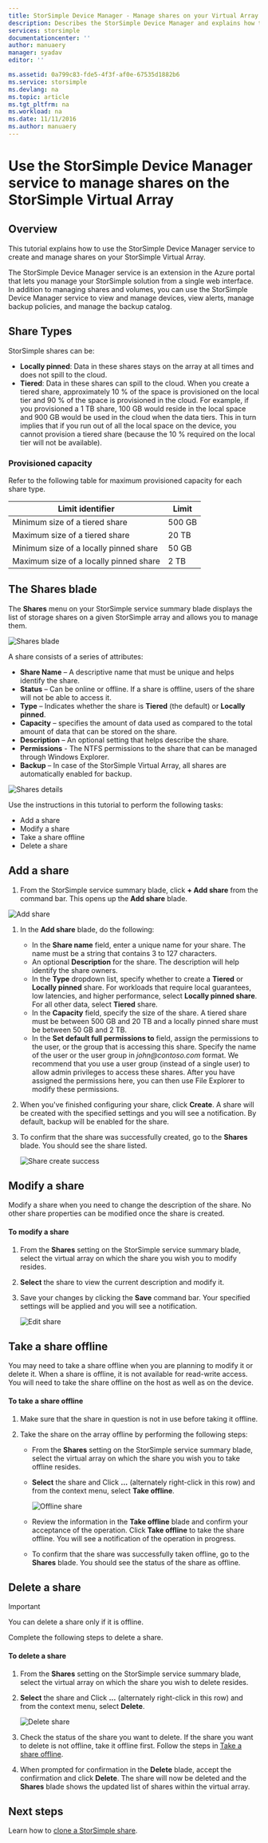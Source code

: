 ```yaml
---
title: StorSimple Device Manager - Manage shares on your Virtual Array | Microsoft Docs
description: Describes the StorSimple Device Manager and explains how to use it to manage shares on your StorSimple Virtual Array.
services: storsimple
documentationcenter: ''
author: manuaery
manager: syadav
editor: ''

ms.assetid: 0a799c83-fde5-4f3f-af0e-67535d1882b6
ms.service: storsimple
ms.devlang: na
ms.topic: article
ms.tgt_pltfrm: na
ms.workload: na
ms.date: 11/11/2016
ms.author: manuaery
---
```

# Use the StorSimple Device Manager service to manage shares on the StorSimple Virtual Array

## Overview

This tutorial explains how to use the StorSimple Device Manager service to create and manage shares on your StorSimple Virtual Array.

The StorSimple Device Manager service is an extension in the Azure portal that lets you manage your StorSimple solution from a single web interface. In addition to managing shares and volumes, you can use the StorSimple Device Manager service to view and manage devices, view alerts, manage backup policies, and manage the backup catalog.

## Share Types

StorSimple shares can be:

* **Locally pinned**: Data in these shares stays on the array at all times and does not spill to the cloud.
* **Tiered**: Data in these shares can spill to the cloud. When you create a tiered share, approximately 10 % of the space is provisioned on the local tier and 90 % of the space is provisioned in the cloud. For example, if you provisioned a 1 TB share, 100 GB would reside in the local space and 900 GB would be used in the cloud when the data tiers. This in turn implies that if you run out of all the local space on the device, you cannot provision a tiered share (because the 10 % required on the local tier will not be available).

### Provisioned capacity

Refer to the following table for maximum provisioned capacity for each share type.

| **Limit identifier** | **Limit** |
| --- | --- |
| Minimum size of a tiered share |500 GB |
| Maximum size of a tiered share |20 TB |
| Minimum size of a locally pinned share |50 GB |
| Maximum size of a locally pinned share |2 TB |

## The Shares blade

The **Shares** menu on your StorSimple service summary blade displays the list of storage shares on a given StorSimple array and allows you to manage them.

![Shares blade](./media/storsimple-virtual-array-manage-shares/shares-blade.png)

A share consists of a series of attributes:

* **Share Name** – A descriptive name that must be unique and helps identify the share.
* **Status** – Can be online or offline. If a share is offline, users of the share will not be able to access it.
* **Type** – Indicates whether the share is **Tiered** (the default) or **Locally pinned**.
* **Capacity** – specifies the amount of data used as compared to the total amount of data that can be stored on the share.
* **Description** – An optional setting that helps describe the share.
* **Permissions** - The NTFS permissions to the share that can be managed through Windows Explorer.
* **Backup** – In case of the StorSimple Virtual Array, all shares are automatically enabled for backup.

![Shares details](./media/storsimple-virtual-array-manage-shares/share-details.png)

Use the instructions in this tutorial to perform the following tasks:

* Add a share
* Modify a share
* Take a share offline
* Delete a share

## Add a share

1. From the StorSimple service summary blade, click **+ Add share** from the command bar. This opens up the **Add share** blade.

![Add share](./media/storsimple-virtual-array-manage-shares/add-share.png)

1. In the **Add share** blade, do the following:
   
   * In the **Share name** field, enter a unique name for your share. The name must be a string that contains 3 to 127 characters.
   * An optional **Description** for the share. The description will help identify the share owners.
   * In the **Type** dropdown list, specify whether to create a **Tiered** or **Locally pinned** share. For workloads that require local guarantees, low latencies, and higher performance, select **Locally pinned share**. For all other data, select **Tiered** share.
   * In the **Capacity** field, specify the size of the share. A tiered share must be between 500 GB and 20 TB and a locally pinned share must be between 50 GB and 2 TB.
   * In the **Set default full permissions to** field, assign the permissions to the user, or the group that is accessing this share. Specify the name of the user or the user group in _john@contoso.com_ format. We recommend that you use a user group (instead of a single user) to allow admin privileges to access these shares. After you have assigned the permissions here, you can then use File Explorer to modify these permissions.
2. When you've finished configuring your share, click **Create**. A share will be created with the specified settings and you will see a notification. By default, backup will be enabled for the share.
3. To confirm that the share was successfully created, go to the **Shares** blade. You should see the share listed.
   
    ![Share create success](./media/storsimple-virtual-array-manage-shares/share-success.png)

## Modify a share

Modify a share when you need to change the description of the share. No other share properties can be modified once the share is created.

#### To modify a share

1. From the **Shares** setting on the StorSimple service summary blade, select the virtual array on which the share you wish you to modify resides.
2. **Select** the share to view the current description and modify it.
3. Save your changes by clicking the **Save** command bar. Your specified settings will be applied and you will see a notification.
   
    ![ Edit share](./media/storsimple-virtual-array-manage-shares/share-edit.png)

## Take a share offline

You may need to take a share offline when you are planning to modify it or delete it. When a share is offline, it is not available for read-write access. You will need to take the share offline on the host as well as on the device.

#### To take a share offline

1. Make sure that the share in question is not in use before taking it offline.
2. Take the share on the array offline by performing the following steps:
   
   * From the **Shares** setting on the StorSimple service summary blade, select the virtual array on which the share you wish you to take offline resides.
   * **Select** the share and Click **...** (alternately right-click in this row) and from the context menu, select **Take offline**.
     
     ![Offline share](./media/storsimple-virtual-array-manage-shares/shares-offline.png)
   * Review the information in the **Take offline** blade and confirm your acceptance of the operation. Click **Take offline** to take the share offline. You will see a notification of the operation in progress.
   * To confirm that the share was successfully taken offline, go to the **Shares** blade. You should see the status of the share as offline.

## Delete a share

> [!IMPORTANT]
> You can delete a share only if it is offline.


Complete the following steps to delete a share.

#### To delete a share

1. From the **Shares** setting on the StorSimple service summary blade, select the virtual array on which the share you wish to delete resides.
2. **Select** the share and Click **...** (alternately right-click in this row) and from the context menu, select **Delete**.
   
    ![Delete share](./media/storsimple-virtual-array-manage-shares/share-delete.png)
3. Check the status of the share you want to delete. If the share you want to delete is not offline, take it offline first. Follow the steps in [Take a share offline](#take-a-share-offline).
4. When prompted for confirmation in the **Delete** blade, accept the confirmation and click **Delete**. The share will now be deleted and the **Shares** blade shows the updated list of shares within the virtual array.

## Next steps
Learn how to [clone a StorSimple share](storsimple-virtual-array-clone.md).

